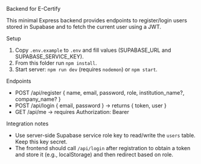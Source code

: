 Backend for E-Certify

This minimal Express backend provides endpoints to register/login users stored in Supabase and to fetch the current user using a JWT.

Setup
1. Copy `.env.example` to `.env` and fill values (SUPABASE_URL and SUPABASE_SERVICE_KEY).
2. From this folder run `npm install`.
3. Start server: `npm run dev` (requires `nodemon`) or `npm start`.

Endpoints
- POST /api/register { name, email, password, role, institution_name?, company_name? }
- POST /api/login { email, password } -> returns { token, user }
- GET /api/me -> requires Authorization: Bearer <token>

Integration notes
- Use server-side Supabase service role key to read/write the `users` table. Keep this key secret.
- The frontend should call `/api/login` after registration to obtain a token and store it (e.g., localStorage) and then redirect based on role.
